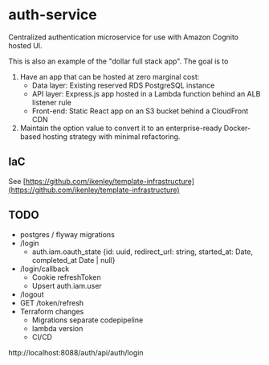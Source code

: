 # auth-service

Centralized authentication microservice for use with Amazon Cognito hosted UI.

This is also an example of the "dollar full stack app". The goal is to 
1. Have an app that can be hosted at zero marginal cost:
    - Data layer: Existing reserved RDS PostgreSQL instance
    - API layer: Express.js app hosted in a Lambda function behind an ALB listener rule
    - Front-end: Static React app on an S3 bucket behind a CloudFront CDN
2. Maintain the option value to convert it to an enterprise-ready Docker-based hosting strategy with minimal refactoring.

## IaC

See [https://github.com/ikenley/template-infrastructure](https://github.com/ikenley/template-infrastructure)

## TODO

- postgres / flyway migrations
- /login
    - auth.iam.oauth_state {id: uuid, redirect_url: string, started_at: Date, completed_at Date | null}
- /login/callback
    - Cookie refreshToken
    - Upsert auth.iam.user
- /logout
- GET /token/refresh
- Terraform changes
    - Migrations separate codepipeline
    - lambda version
    - CI/CD

http://localhost:8088/auth/api/auth/login
